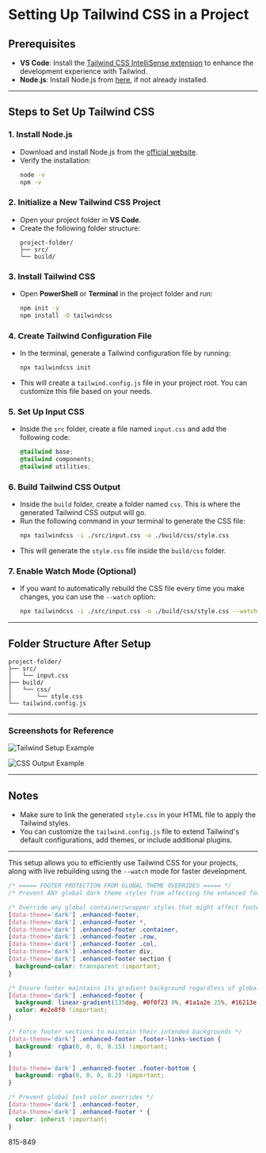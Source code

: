 
# Setting Up Tailwind CSS in a Project 

## Prerequisites

- **VS Code**: Install the [Tailwind CSS IntelliSense extension](https://marketplace.visualstudio.com/items?itemName=bradlc.vscode-tailwindcss) to enhance the development experience with Tailwind.
- **Node.js**: Install Node.js from [here](https://nodejs.org/), if not already installed.

---

## Steps to Set Up Tailwind CSS

### 1. Install Node.js

   - Download and install Node.js from the [official website](https://nodejs.org/).
   - Verify the installation:
     ```bash
     node -v
     npm -v
     ```
   
### 2. Initialize a New Tailwind CSS Project

   - Open your project folder in **VS Code**.
   - Create the following folder structure:
     ```
     project-folder/
     ├── src/
     └── build/
     ```

### 3. Install Tailwind CSS

   - Open **PowerShell** or **Terminal** in the project folder and run:
     ```bash
     npm init -y
     npm install -D tailwindcss
     ```

### 4. Create Tailwind Configuration File

   - In the terminal, generate a Tailwind configuration file by running:
     ```bash
     npx tailwindcss init
     ```
   - This will create a `tailwind.config.js` file in your project root. You can customize this file based on your needs.

### 5. Set Up Input CSS

   - Inside the `src` folder, create a file named `input.css` and add the following code:
     ```css
     @tailwind base;
     @tailwind components;
     @tailwind utilities;
     ```

### 6. Build Tailwind CSS Output

   - Inside the `build` folder, create a folder named `css`. This is where the generated Tailwind CSS output will go.
   - Run the following command in your terminal to generate the CSS file:
     ```bash
     npx tailwindcss -i ./src/input.css -o ./build/css/style.css
     ```
   - This will generate the `style.css` file inside the `build/css` folder.

### 7. Enable Watch Mode (Optional)

   - If you want to automatically rebuild the CSS file every time you make changes, you can use the `--watch` option:
     ```bash
     npx tailwindcss -i ./src/input.css -o ./build/css/style.css --watch
     ```

---

## Folder Structure After Setup

```
project-folder/
├── src/
│   └── input.css
├── build/
│   └── css/
│       └── style.css
└── tailwind.config.js
```

---

### Screenshots for Reference

![Tailwind Setup Example](https://github.com/user-attachments/assets/3ce92d96-7407-4d8d-89d2-2158fe07815b)

![CSS Output Example](https://github.com/user-attachments/assets/4f1ce9a9-7eff-4dbc-8df7-cce20bfbe4f2)

---

## Notes

- Make sure to link the generated `style.css` in your HTML file to apply the Tailwind styles.
- You can customize the `tailwind.config.js` file to extend Tailwind's default configurations, add themes, or include additional plugins.

---

This setup allows you to efficiently use Tailwind CSS for your projects, along with live rebuilding using the `--watch` mode for faster development.

```css
/* ===== FOOTER PROTECTION FROM GLOBAL THEME OVERRIDES ===== */
/* Prevent ANY global dark theme styles from affecting the enhanced footer */

/* Override any global container/wrapper styles that might affect footer */
[data-theme='dark'] .enhanced-footer,
[data-theme='dark'] .enhanced-footer *,
[data-theme='dark'] .enhanced-footer .container,
[data-theme='dark'] .enhanced-footer .row,
[data-theme='dark'] .enhanced-footer .col,
[data-theme='dark'] .enhanced-footer div,
[data-theme='dark'] .enhanced-footer section {
  background-color: transparent !important;
}

/* Ensure footer maintains its gradient background regardless of global styles */
[data-theme='dark'] .enhanced-footer {
  background: linear-gradient(135deg, #0f0f23 0%, #1a1a2e 25%, #16213e 50%, #0f3460 75%, #533483 100%) !important;
  color: #e2e8f0 !important;
}

/* Force footer sections to maintain their intended backgrounds */
[data-theme='dark'] .enhanced-footer .footer-links-section {
  background: rgba(0, 0, 0, 0.15) !important;
}

[data-theme='dark'] .enhanced-footer .footer-bottom {
  background: rgba(0, 0, 0, 0.2) !important;
}

/* Prevent global text color overrides */
[data-theme='dark'] .enhanced-footer,
[data-theme='dark'] .enhanced-footer * {
  color: inherit !important;
}
```
815-849
